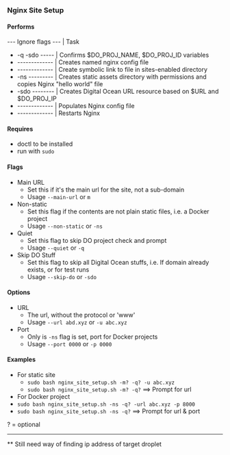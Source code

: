 ### Nginx Site Setup

#### Performs
 --- Ignore flags --- | Task
- -q -sdo ----- | Confirms $DO_PROJ_NAME, $DO_PROJ_ID variables
- ------------- | Creates named nginx config file
- ------------- | Create symbolic link to file in sites-enabled directory
- -ns --------- | Creates static assets directory with permissions and copies Nginx "hello world" file
- -sdo -------- | Creates Digital Ocean URL resource based on $URL and $DO_PROJ_IP
- ------------- | Populates Nginx config file
- ------------- | Restarts Nginx

#### Requires
- doctl to be installed
- run with `sudo`

#### Flags
- Main URL
  - Set this if it's the main url for the site, not a sub-domain
  - Usage `--main-url` or `m`
- Non-static
  - Set this flag if the contents are not plain static files, i.e. a Docker project
  - Usage `--non-static` or `-ns`
- Quiet
  - Set this flag to skip DO project check and prompt
  - Usage `--quiet` or `-q`
- Skip DO Stuff
  - Set this flag to skip all Digital Ocean stuffs, i.e. If domain already exists, or for test runs
  - Usage `--skip-do` or `-sdo`										

#### Options
- URL
  - The url, without the protocol or 'www'
  - Usage `--url abd.xyz` or `-u abc.xyz`
- Port
  - Only is `-ns` flag is set, port for Docker projects
  - Usage `--port 0000` or `-p 0000`


#### Examples
- For static site
	- `sudo bash nginx_site_setup.sh -m? -q? -u abc.xyz`
	- `sudo bash nginx_site_setup.sh -m? -q?` ==> Prompt for url
- For Docker project
 - `sudo bash nginx_site_setup.sh -ns -q? -url abc.xyz -p 8000`
 - `sudo bash nginx_site_setup.sh -ns -q?` ==> Prompt for url & port

? = optional


--- 
** Still need way of finding ip address of target droplet
